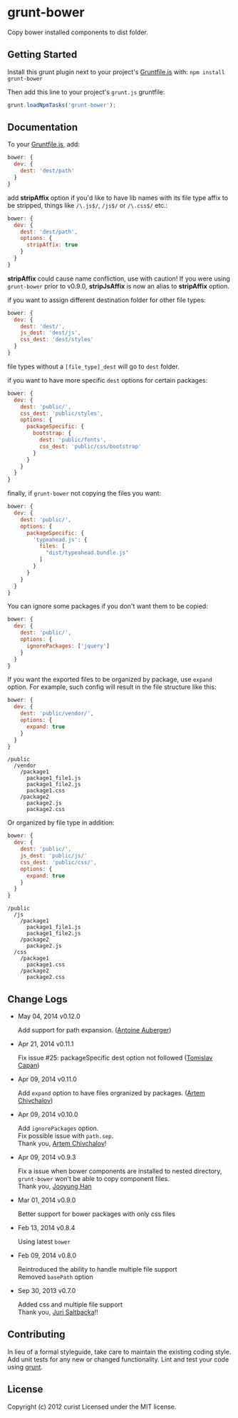 # grunt-bower

Copy bower installed components to dist folder.

## Getting Started
Install this grunt plugin next to your project's [Gruntfile.js][getting_started] with: `npm install grunt-bower`

Then add this line to your project's `grunt.js` gruntfile:

```javascript
grunt.loadNpmTasks('grunt-bower');
```

[grunt]: http://gruntjs.com/
[getting_started]: http://gruntjs.com/getting-started

## Documentation
To your [Gruntfile.js][getting_started], add:

```javascript
bower: {
  dev: {
    dest: 'dest/path'
  }
}
```

add **stripAffix** option if you'd like to have lib names with its file type affix to be stripped, things like `/\.js$/`, `/js$/` or `/\.css$/` etc.:

```javascript
bower: {
  dev: {
    dest: 'dest/path',
    options: {
      stripAffix: true
    }
  }
}
```

**stripAffix** could cause name confliction, use with caution!
If you were using `grunt-bower` prior to v0.9.0, **stripJsAffix** is now an alias to **stripAffix** option.

if you want to assign different destination folder for other file types:

```javascript
bower: {
  dev: {
    dest: 'dest/',
    js_dest: 'dest/js',
    css_dest: 'dest/styles'
  }
}
```

file types without a `[file_type]_dest` will go to `dest` folder.

if you want to have more specific `dest` options for certain packages:

```javascript
bower: {
  dev: {
    dest: 'public/',
    css_dest: 'public/styles',
    options: {
      packageSpecific: {
        bootstrap: {
          dest: 'public/fonts',
          css_dest: 'public/css/bootstrap'
        }
      }
    }
  }
}
```

finally, if `grunt-bower` not copying the files you want:

```javascript
bower: {
  dev: {
    dest: 'public/',
    options: {
      packageSpecific: {
        'typeahead.js': {
          files: [
            "dist/typeahead.bundle.js"
          ]
        }
      }
    }
  }
}
```

You can ignore some packages if you don't want them to be copied:

```javascript
bower: {
  dev: {
    dest: 'public/',
    options: {
      ignorePackages: ['jquery']
    }
  }
}
```

If you want the exported files to be organized by package, use `expand` option. For example, such config will result in the file structure like this:

```javascript
bower: {
  dev: {
    dest: 'public/vendor/',
    options: {
      expand: true
    }
  }
}
```
```
/public
  /vendor
    /package1
	  package1_file1.js
	  package1_file2.js
	  package1.css
	/package2
	  package2.js
	  package2.css
```

Or organized by file type in addition:
	
```javascript
bower: {
  dev: {
    dest: 'public/',
	js_dest: 'public/js/'
	css_dest: 'public/css/',
    options: {
      expand: true
    }
  }
}
```
```
/public
  /js
    /package1
	  package1_file1.js
	  package1_file2.js
	/package2
	  package2.js
  /css
    /package1
	  package1.css
	/package2
	  package2.css
```  


## Change Logs
- May 04, 2014 v0.12.0

  Add support for path expansion. ([Antoine Auberger](https://github.com/Antwan86))

- Apr 21, 2014 v0.11.1

  Fix issue #25: packageSpecific dest option not followed ([Tomislav Capan](https://github.com/zappan))

- Apr 09, 2014 v0.11.0

  Add `expand` option to have files orgranized by packages. ([Artem Chivchalov](https://github.com/artch))

- Apr 09, 2014 v0.10.0

  Add `ignorePackages` option.  
  Fix possible issue with `path.sep`.  
  Thank you, [Artem Chivchalov](https://github.com/artch)!

- Apr 09, 2014 v0.9.3

  Fix a issue when bower components are installed to nested directory, `grunt-bower` won't be able to copy component files.  
  Thank you, [Jooyung Han](https://github.com/jooyunghan)

- Mar 01, 2014 v0.9.0

  Better support for bower packages with only css files

- Feb 13, 2014 v0.8.4

  Using latest `bower`

- Feb 09, 2014 v0.8.0

  Reintroduced the ability to handle multiple file support  
  Removed `basePath` option

- Sep 30, 2013 v0.7.0

  Added css and multiple file support  
  Thank you, [Juri Saltbacka](https://github.com/3bola)!!

## Contributing
In lieu of a formal styleguide, take care to maintain the existing coding style. Add unit tests for any new or changed functionality. Lint and test your code using [grunt][grunt].


## License
Copyright (c) 2012 curist
Licensed under the MIT license.
